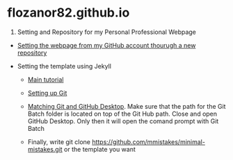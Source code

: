 # flozanor82.github.io   

1. Setting and Repository for my Personal Professional Webpage

- [Setting the webpage from my GitHub account thourugh a new repository](https://pages.github.com/)

- Setting the template using Jekyll

   -   [Main tutorial](https://www.youtube.com/watch?v=qWrcgHwSG8M)
            
   -   [Setting up Git](https://github.com/desktop/desktop/issues/5278)
   -   [Matching Git and GitHub Desktop](https://stackoverflow.com/questions/26620312/installing-git-in-path-with-github-client-for-windows). Make sure that the path for the Git Batch folder is located on top of the Git Hub path. Close and open GitHub Desktop. Only then it will open the comand prompt with Git Batch
   - Finally, write git clone https://github.com/mmistakes/minimal-mistakes.git or the template you want
